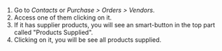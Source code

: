 1.  Go to *Contacts* or *Purchase \> Orders \> Vendors*.
2.  Access one of them clicking on it.
3.  If it has supplier products, you will see an smart-button in the top
    part called "Products Supplied".
4.  Clicking on it, you will be see all products supplied.
